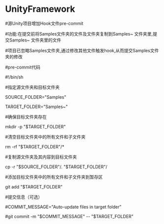 # UnityFramework

#源Unity项目增加Hook文件pre-commit

#功能:在提交前将Samples文件夹的文件及文件夹复制到Samples~ 文件夹里,提交Samples~ 文件夹里的文件

#项目已忽略Samples文件夹,通过修改其他文件触发hook,从而提交Samples文件夹的修改

#pre-commit代码

#!/bin/sh

#指定源文件夹和目标文件夹

SOURCE_FOLDER="Samples"

TARGET_FOLDER="Samples~"

#确保目标文件夹存在

mkdir -p "$TARGET_FOLDER"

#清空目标文件夹中的所有文件和子文件夹

rm -rf "$TARGET_FOLDER"/*

#复制源文件夹及其内容到目标文件夹

cp -r "$SOURCE_FOLDER"/. "$TARGET_FOLDER"/

#添加目标文件夹中的所有文件和子文件夹到暂存区

git add "$TARGET_FOLDER"

#提交信息（可选）

#COMMIT_MESSAGE="Auto-update files in target folder"

#git commit -m "$COMMIT_MESSAGE" -- "$TARGET_FOLDER"
